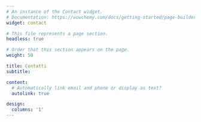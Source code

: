 ```yaml
---
# An instance of the Contact widget.
# Documentation: https://wowchemy.com/docs/getting-started/page-builder/
widget: contact

# This file represents a page section.
headless: true

# Order that this section appears on the page.
weight: 50

title: Contatti
subtitle:

content:
  # Automatically link email and phone or display as text?
  autolink: true

design:
  columns: '1'
---
```

